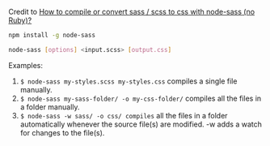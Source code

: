 Credit to [How to compile or convert sass / scss to css with node-sass (no Ruby)?](https://stackoverflow.com/questions/31448114/how-to-compile-or-convert-sass-scss-to-css-with-node-sass-no-ruby)

```bash
npm install -g node-sass
```

```bash
node-sass [options] <input.scss> [output.css]
```

Examples:

1. `$ node-sass my-styles.scss my-styles.css` compiles a single file manually.
2. `$ node-sass my-sass-folder/ -o my-css-folder/` compiles all the files in a folder manually.
3. `$ node-sass -w sass/ -o css/ compiles` all the files in a folder automatically whenever the source file(s) are modified. -w adds a watch for changes to the file(s).